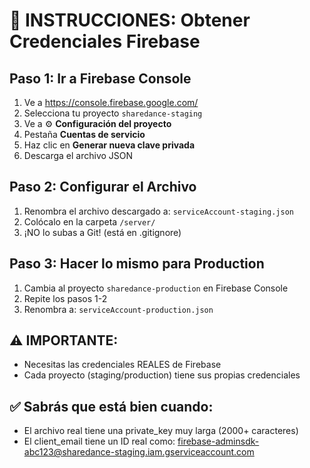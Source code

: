 # 🔑 INSTRUCCIONES: Obtener Credenciales Firebase

## Paso 1: Ir a Firebase Console
1. Ve a https://console.firebase.google.com/
2. Selecciona tu proyecto `sharedance-staging`
3. Ve a ⚙️ **Configuración del proyecto**
4. Pestaña **Cuentas de servicio**
5. Haz clic en **Generar nueva clave privada**
6. Descarga el archivo JSON

## Paso 2: Configurar el Archivo
1. Renombra el archivo descargado a: `serviceAccount-staging.json`
2. Colócalo en la carpeta `/server/`
3. ¡NO lo subas a Git! (está en .gitignore)

## Paso 3: Hacer lo mismo para Production
1. Cambia al proyecto `sharedance-production` en Firebase Console
2. Repite los pasos 1-2
3. Renombra a: `serviceAccount-production.json`

## ⚠️ IMPORTANTE:
- Necesitas las credenciales REALES de Firebase
- Cada proyecto (staging/production) tiene sus propias credenciales

## ✅ Sabrás que está bien cuando:
- El archivo real tiene una private_key muy larga (2000+ caracteres)
- El client_email tiene un ID real como: firebase-adminsdk-abc123@sharedance-staging.iam.gserviceaccount.com
